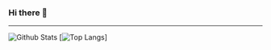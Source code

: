 ### Hi there 👋


<hr>

![Github Stats](https://github-readme-stats.vercel.app/api?username=omancosta&count_private=true&show_icons=true)
[![Top Langs](https://github-readme-stats.vercel.app/api/top-langs/?username=omancosta&layout=compact)]


<!--
**omancosta/omancosta** is a ✨ _special_ ✨ repository because its `README.md` (this file) appears on your GitHub profile.

Here are some ideas to get you started:

- 🔭 I’m currently working on ...
- 🌱 I’m currently learning ...
- 👯 I’m looking to collaborate on ...
- 🤔 I’m looking for help with ...
- 💬 Ask me about ...
- 📫 How to reach me: ...
- 😄 Pronouns: ...
- ⚡ Fun fact: ...
-->
